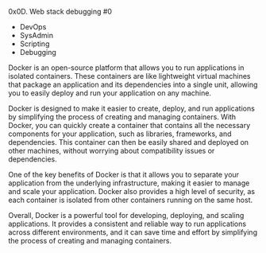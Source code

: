 0x0D. Web stack debugging #0
 - DevOps
 - SysAdmin
 - Scripting
 - Debugging

Docker is an open-source platform that allows you to run applications in isolated containers. These containers are like lightweight virtual machines that package an application and its dependencies into a single unit, allowing you to easily deploy and run your application on any machine.

Docker is designed to make it easier to create, deploy, and run applications by simplifying the process of creating and managing containers. With Docker, you can quickly create a container that contains all the necessary components for your application, such as libraries, frameworks, and dependencies. This container can then be easily shared and deployed on other machines, without worrying about compatibility issues or dependencies.

One of the key benefits of Docker is that it allows you to separate your application from the underlying infrastructure, making it easier to manage and scale your application. Docker also provides a high level of security, as each container is isolated from other containers running on the same host.

Overall, Docker is a powerful tool for developing, deploying, and scaling applications. It provides a consistent and reliable way to run applications across different environments, and it can save time and effort by simplifying the process of creating and managing containers.
